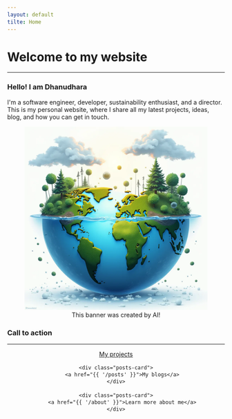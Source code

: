 ```yaml
---
layout: default
tilte: Home
---
```


# Welcome to my website

---

### Hello! I am <span itemprop="name">Dhanudhara</span>

I'm a software engineer, developer, sustainability enthusiast, and a director. This is my personal website, where I share all my latest projects, ideas, blog, and how you can get in touch.

<div align="center">
    <figure>
        <img
            src="res/images/banner.webp"
            alt="Web banner"
        >
        <figcaption>This banner was created by AI!</figcaption>
    </figure>
</div>

### Call to action

---
<div align="center" style="display: inline;">
    <div class="posts-card">
        <a href="{{ '/projects' }}">My projects</a>
    </div>

    <div class="posts-card">
        <a href="{{ '/posts' }}">My blogs</a>
    </div>

    <div class="posts-card">
        <a href="{{ '/about' }}">Learn more about me</a>
    </div>
</div>
